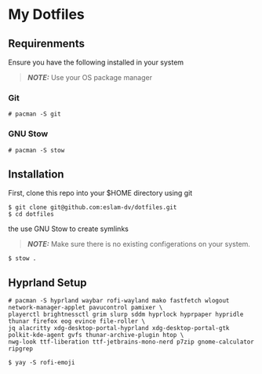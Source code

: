 # My Dotfiles

## Requirenments

Ensure you have the following installed in your system

> **_NOTE:_**
> Use your OS package manager

### Git

```
# pacman -S git
```

### GNU Stow

```
# pacman -S stow
```

## Installation

First, clone this repo into your $HOME directory using git

```
$ git clone git@github.com:eslam-dv/dotfiles.git 
$ cd dotfiles
```

the use GNU Stow to create symlinks

> **_NOTE:_**
> Make sure there is no existing configerations on your system.

```
$ stow .
```

## Hyprland Setup

```
# pacman -S hyprland waybar rofi-wayland mako fastfetch wlogout network-manager-applet pavucontrol pamixer \
playerctl brightnessctl grim slurp sddm hyprlock hyprpaper hypridle thunar firefox eog evince file-roller \
jq alacritty xdg-desktop-portal-hyprland xdg-desktop-portal-gtk polkit-kde-agent gvfs thunar-archive-plugin htop \
nwg-look ttf-liberation ttf-jetbrains-mono-nerd p7zip gnome-calculator ripgrep
```

```
$ yay -S rofi-emoji
```
